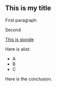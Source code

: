 ## This is my title

First paragraph

Second

[This is google](http://google.com)

Here is alist:

* A
* B
* C

Here is the conclusion.
